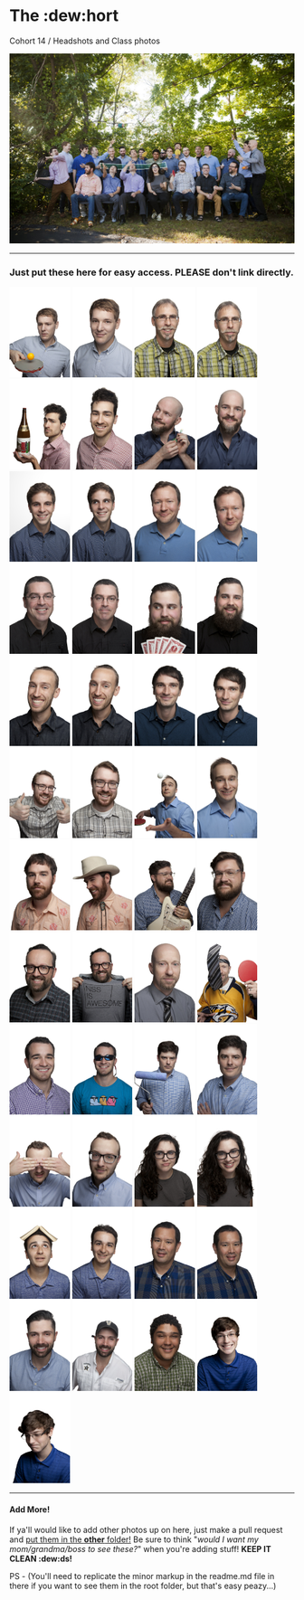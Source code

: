 # The :dew:hort
Cohort 14 / Headshots and Class photos  

![Cohort 14 Class Photo](/groupphotos/2016_09_20_NSS_Cohort_14_Group_0030_T.jpg?raw=true "Cohort 14 Class Photo")
***

### Just put these here for easy access. **PLEASE** don't link directly.


<img src="/individualphotos/2016_09_20_NSS_Cohort_14_0005_T.jpg" height="160">
<img src="/individualphotos/2016_09_20_NSS_Cohort_14_0014_T.jpg" height="160">
<img src="/individualphotos/2016_09_20_NSS_Cohort_14_0052_T.jpg" height="160">
<img src="/individualphotos/2016_09_20_NSS_Cohort_14_0056_T.jpg" height="160">
<img src="/individualphotos/2016_09_20_NSS_Cohort_14_0090_T.jpg" height="160">
<img src="/individualphotos/2016_09_20_NSS_Cohort_14_0116_T.jpg" height="160">
<img src="/individualphotos/2016_09_20_NSS_Cohort_14_0146_T.jpg" height="160">
<img src="/individualphotos/2016_09_20_NSS_Cohort_14_0155_T.jpg" height="160">
<img src="/individualphotos/2016_09_20_NSS_Cohort_14_0210_T-2.jpg" height="160">
<img src="/individualphotos/2016_09_20_NSS_Cohort_14_0216_T.jpg" height="160">
<img src="/individualphotos/2016_09_20_NSS_Cohort_14_0236_T.jpg" height="160">
<img src="/individualphotos/2016_09_20_NSS_Cohort_14_0254_T.jpg" height="160">
<img src="/individualphotos/2016_09_20_NSS_Cohort_14_0273_T.jpg" height="160">
<img src="/individualphotos/2016_09_20_NSS_Cohort_14_0280_T.jpg" height="160">
<img src="/individualphotos/2016_09_20_NSS_Cohort_14_0293_T.jpg" height="160">
<img src="/individualphotos/2016_09_20_NSS_Cohort_14_0316_T.jpg" height="160">
<img src="/individualphotos/2016_09_20_NSS_Cohort_14_0371_T.jpg" height="160">
<img src="/individualphotos/2016_09_20_NSS_Cohort_14_0373_T.jpg" height="160">
<img src="/individualphotos/2016_09_20_NSS_Cohort_14_0377_T.jpg" height="160">
<img src="/individualphotos/2016_09_20_NSS_Cohort_14_0395_T.jpg" height="160">
<img src="/individualphotos/2016_09_20_NSS_Cohort_14_0403_T.jpg" height="160">
<img src="/individualphotos/2016_09_20_NSS_Cohort_14_0426_T.jpg" height="160">
<img src="/individualphotos/2016_09_20_NSS_Cohort_14_0443_T.jpg" height="160">
<img src="/individualphotos/2016_09_20_NSS_Cohort_14_0455_T.jpg" height="160">
<img src="/individualphotos/2016_09_20_NSS_Cohort_14_0496_T.jpg" height="160">
<img src="/individualphotos/2016_09_20_NSS_Cohort_14_0518_T.jpg" height="160">
<img src="/individualphotos/2016_09_20_NSS_Cohort_14_0530_T.jpg" height="160">
<img src="/individualphotos/2016_09_20_NSS_Cohort_14_0560_T.jpg" height="160">
<img src="/individualphotos/2016_09_20_NSS_Cohort_14_0590_T.jpg" height="160">
<img src="/individualphotos/2016_09_20_NSS_Cohort_14_0592_T.jpg" height="160">
<img src="/individualphotos/2016_09_20_NSS_Cohort_14_0629_T.jpg" height="160">
<img src="/individualphotos/2016_09_20_NSS_Cohort_14_0645_T.jpg" height="160">
<img src="/individualphotos/2016_09_20_NSS_Cohort_14_0683_T.jpg" height="160">
<img src="/individualphotos/2016_09_20_NSS_Cohort_14_0690_T.jpg" height="160">
<img src="/individualphotos/2016_09_20_NSS_Cohort_14_0713_T.jpg" height="160">
<img src="/individualphotos/2016_09_20_NSS_Cohort_14_0738_T.jpg" height="160">
<img src="/individualphotos/2016_09_20_NSS_Cohort_14_0751_T.jpg" height="160">
<img src="/individualphotos/2016_09_20_NSS_Cohort_14_0768_T.jpg" height="160">
<img src="/individualphotos/2016_09_20_NSS_Cohort_14_0790_T.jpg" height="160">
<img src="/individualphotos/2016_09_20_NSS_Cohort_14_0844_T.jpg" height="160">
<img src="/individualphotos/2016_09_20_NSS_Cohort_14_0859_T.jpg" height="160">
<img src="/individualphotos/2016_09_20_NSS_Cohort_14_0889_T.jpg" height="160">
<img src="/individualphotos/2016_09_20_NSS_Cohort_14_0901_T.jpg" height="160">
<img src="/individualphotos/2016_09_20_NSS_Cohort_14_0905_T.jpg" height="160">
<img src="/individualphotos/2016_09_20_NSS_Cohort_14_0918_T.jpg" height="160">
<img src="/individualphotos/2016_09_20_NSS_Cohort_14_0941_T.jpg" height="160">
<img src="/individualphotos/2016_09_20_NSS_Cohort_14_0961_T.jpg" height="160">
<img src="/individualphotos/2016_09_20_NSS_Cohort_14_0980_T.jpg" height="160">
<img src="/individualphotos/2016_09_20_NSS_Cohort_14_0999_T.jpg" height="160">

***
#### Add More!  
If ya'll would like to add other photos up on here, just make a pull request and [put them in the **other** folder!](/other) Be sure to think "_would I want my mom/grandma/boss to see these?_" when you're adding stuff! **KEEP IT CLEAN :dew:ds!**  

PS - (You'll need to replicate the minor markup in the readme.md file in there if you want to see them in the root folder, but that's easy peazy...)  
